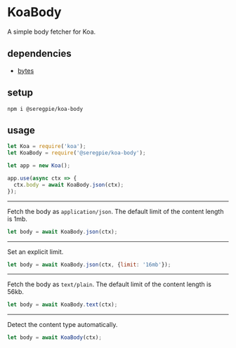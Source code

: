 # KoaBody

A simple body fetcher for Koa.

## dependencies

- [bytes](https://github.com/visionmedia/bytes.js)

## setup

```shell
npm i @seregpie/koa-body
```

## usage

```javascript
let Koa = require('koa');
let KoaBody = require('@seregpie/koa-body');

let app = new Koa();

app.use(async ctx => {
  ctx.body = await KoaBody.json(ctx);
});
```

---

Fetch the body as `application/json`. The default limit of the content length is 1mb.

```javascript
let body = await KoaBody.json(ctx);
```

---

Set an explicit limit.

```javascript
let body = await KoaBody.json(ctx, {limit: '16mb'});
```

---

Fetch the body as `text/plain`. The default limit of the content length is 56kb.

```javascript
let body = await KoaBody.text(ctx);
```

---

Detect the content type automatically.

```javascript
let body = await KoaBody(ctx);
```

